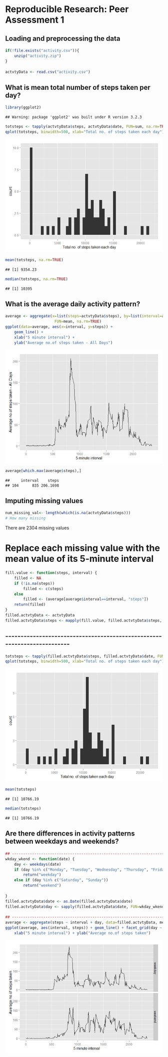 # Reproducible Research: Peer Assessment 1


## Loading and preprocessing the data


```r
if(!file.exists("activity.csv")){
    unzip("activity.zip")
}

actvtyData <- read.csv("activity.csv")
```


## What is mean total number of steps taken per day?

```r
library(ggplot2)
```

```
## Warning: package 'ggplot2' was built under R version 3.2.3
```

```r
totsteps <- tapply(actvtyData$steps, actvtyData$date, FUN=sum, na.rm=TRUE)
qplot(totsteps, binwidth=500, xlab="Total no. of steps taken each day")
```

![](PA1_template_files/figure-html/unnamed-chunk-2-1.png) 

```r
mean(totsteps, na.rm=TRUE)
```

```
## [1] 9354.23
```

```r
median(totsteps, na.rm=TRUE)
```

```
## [1] 10395
```


## What is the average daily activity pattern?


```r
average <- aggregate(x=list(steps=actvtyData$steps), by=list(interval=actvtyData$interval),
                      FUN=mean, na.rm=TRUE)
ggplot(data=average, aes(x=interval, y=steps)) +
    geom_line() +
    xlab("5 minute interval") +
    ylab("Average no.of steps taken - All Days")
```

![](PA1_template_files/figure-html/unnamed-chunk-3-1.png) 

```r
average[which.max(average$steps),]
```

```
##     interval    steps
## 104      835 206.1698
```



## Imputing missing values

```r
num_missing_val<- length(which(is.na(actvtyData$steps)))
# How many missing
```
There are 2304 missing values



# Replace each missing value with the mean value of its 5-minute interval

```r
fill.value <- function(steps, interval) {
    filled <- NA
    if (!is.na(steps))
        filled <- c(steps)
    else
        filled <- (average[average$interval==interval, "steps"])
    return(filled)
}
filled.actvtyData <- actvtyData
filled.actvtyData$steps <- mapply(fill.value, filled.actvtyData$steps, filled.actvtyData$interval)
```

## ------------------------------------------------------------------------

```r
totsteps <- tapply(filled.actvtyData$steps, filled.actvtyData$date, FUN=sum)
qplot(totsteps, binwidth=500, xlab="Total no. of steps taken each day")
```

![](PA1_template_files/figure-html/unnamed-chunk-6-1.png) 

```r
mean(totsteps)
```

```
## [1] 10766.19
```

```r
median(totsteps)
```

```
## [1] 10766.19
```

## Are there differences in activity patterns between weekdays and weekends?


```r
## ------------------------------------------------------------------------
wkday_wkend <- function(date) {
    day <- weekdays(date)
    if (day %in% c("Monday", "Tuesday", "Wednesday", "Thursday", "Friday"))
        return("weekday")
    else if (day %in% c("Saturday", "Sunday"))
        return("weekend")
    
}
filled.actvtyData$date <- as.Date(filled.actvtyData$date)
filled.actvtyData$day <- sapply(filled.actvtyData$date, FUN=wkday_wkend)

## ------------------------------------------------------------------------
average <- aggregate(steps ~ interval + day, data=filled.actvtyData, mean)
ggplot(average, aes(interval, steps)) + geom_line() + facet_grid(day ~ .) +
    xlab("5 minute interval") + ylab("Average no.of steps taken")
```

![](PA1_template_files/figure-html/unnamed-chunk-7-1.png) 

